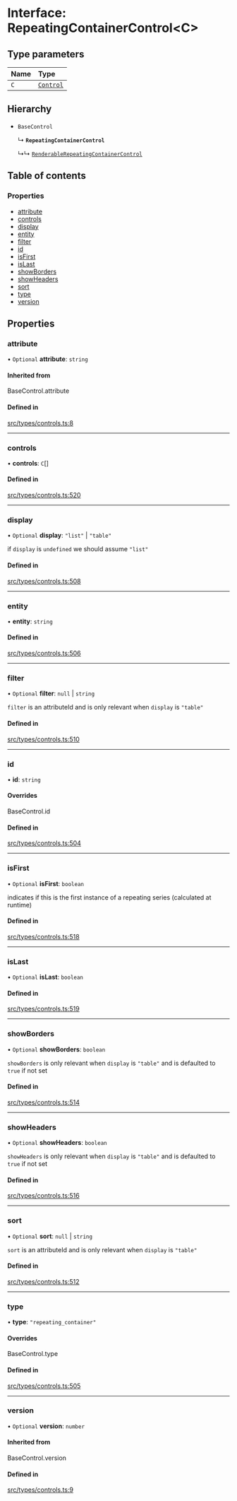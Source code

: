 # Interface: RepeatingContainerControl\<C\>

## Type parameters

| Name | Type |
| :------ | :------ |
| `C` | [`Control`](../wiki/Exports#control) |

## Hierarchy

- `BaseControl`

  ↳ **`RepeatingContainerControl`**

  ↳↳ [`RenderableRepeatingContainerControl`](../wiki/RenderableRepeatingContainerControl)

## Table of contents

### Properties

- [attribute](../wiki/RepeatingContainerControl#attribute)
- [controls](../wiki/RepeatingContainerControl#controls)
- [display](../wiki/RepeatingContainerControl#display)
- [entity](../wiki/RepeatingContainerControl#entity)
- [filter](../wiki/RepeatingContainerControl#filter)
- [id](../wiki/RepeatingContainerControl#id)
- [isFirst](../wiki/RepeatingContainerControl#isfirst)
- [isLast](../wiki/RepeatingContainerControl#islast)
- [showBorders](../wiki/RepeatingContainerControl#showborders)
- [showHeaders](../wiki/RepeatingContainerControl#showheaders)
- [sort](../wiki/RepeatingContainerControl#sort)
- [type](../wiki/RepeatingContainerControl#type)
- [version](../wiki/RepeatingContainerControl#version)

## Properties

### attribute

• `Optional` **attribute**: `string`

#### Inherited from

BaseControl.attribute

#### Defined in

[src/types/controls.ts:8](https://github.com/decisively-io/interview-sdk/blob/770bbcca93a518c7b415ad9d9ccd638fa2cf2acf/src/types/controls.ts#L8)

___

### controls

• **controls**: `C`[]

#### Defined in

[src/types/controls.ts:520](https://github.com/decisively-io/interview-sdk/blob/770bbcca93a518c7b415ad9d9ccd638fa2cf2acf/src/types/controls.ts#L520)

___

### display

• `Optional` **display**: ``"list"`` \| ``"table"``

if `display` is `undefined` we should assume `"list"`

#### Defined in

[src/types/controls.ts:508](https://github.com/decisively-io/interview-sdk/blob/770bbcca93a518c7b415ad9d9ccd638fa2cf2acf/src/types/controls.ts#L508)

___

### entity

• **entity**: `string`

#### Defined in

[src/types/controls.ts:506](https://github.com/decisively-io/interview-sdk/blob/770bbcca93a518c7b415ad9d9ccd638fa2cf2acf/src/types/controls.ts#L506)

___

### filter

• `Optional` **filter**: ``null`` \| `string`

`filter` is an attributeId and is only relevant when `display` is `"table"`

#### Defined in

[src/types/controls.ts:510](https://github.com/decisively-io/interview-sdk/blob/770bbcca93a518c7b415ad9d9ccd638fa2cf2acf/src/types/controls.ts#L510)

___

### id

• **id**: `string`

#### Overrides

BaseControl.id

#### Defined in

[src/types/controls.ts:504](https://github.com/decisively-io/interview-sdk/blob/770bbcca93a518c7b415ad9d9ccd638fa2cf2acf/src/types/controls.ts#L504)

___

### isFirst

• `Optional` **isFirst**: `boolean`

indicates if this is the first instance of a repeating series (calculated at runtime)

#### Defined in

[src/types/controls.ts:518](https://github.com/decisively-io/interview-sdk/blob/770bbcca93a518c7b415ad9d9ccd638fa2cf2acf/src/types/controls.ts#L518)

___

### isLast

• `Optional` **isLast**: `boolean`

#### Defined in

[src/types/controls.ts:519](https://github.com/decisively-io/interview-sdk/blob/770bbcca93a518c7b415ad9d9ccd638fa2cf2acf/src/types/controls.ts#L519)

___

### showBorders

• `Optional` **showBorders**: `boolean`

`showBorders` is only relevant when `display` is `"table"` and is defaulted to `true` if not set

#### Defined in

[src/types/controls.ts:514](https://github.com/decisively-io/interview-sdk/blob/770bbcca93a518c7b415ad9d9ccd638fa2cf2acf/src/types/controls.ts#L514)

___

### showHeaders

• `Optional` **showHeaders**: `boolean`

`showHeaders` is only relevant when `display` is `"table"` and is defaulted to `true` if not set

#### Defined in

[src/types/controls.ts:516](https://github.com/decisively-io/interview-sdk/blob/770bbcca93a518c7b415ad9d9ccd638fa2cf2acf/src/types/controls.ts#L516)

___

### sort

• `Optional` **sort**: ``null`` \| `string`

`sort` is an attributeId and is only relevant when `display` is `"table"`

#### Defined in

[src/types/controls.ts:512](https://github.com/decisively-io/interview-sdk/blob/770bbcca93a518c7b415ad9d9ccd638fa2cf2acf/src/types/controls.ts#L512)

___

### type

• **type**: ``"repeating_container"``

#### Overrides

BaseControl.type

#### Defined in

[src/types/controls.ts:505](https://github.com/decisively-io/interview-sdk/blob/770bbcca93a518c7b415ad9d9ccd638fa2cf2acf/src/types/controls.ts#L505)

___

### version

• `Optional` **version**: `number`

#### Inherited from

BaseControl.version

#### Defined in

[src/types/controls.ts:9](https://github.com/decisively-io/interview-sdk/blob/770bbcca93a518c7b415ad9d9ccd638fa2cf2acf/src/types/controls.ts#L9)
